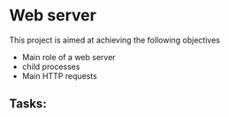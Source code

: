 # Web server

This project is aimed at achieving the following objectives
* Main role of a web server
* child processes
* Main HTTP requests

## Tasks:


